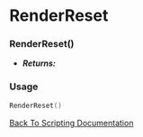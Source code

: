 # RenderReset

### RenderReset()
- ***Returns:*** 

### Usage

```Lua
RenderReset()
```


[Back To Scripting Documentation](../README.md)

